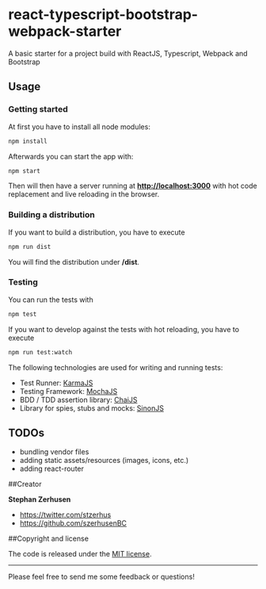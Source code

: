 # react-typescript-bootstrap-webpack-starter
A basic starter for a project build with ReactJS, Typescript, Webpack and Bootstrap

## Usage

### Getting started
At first you have to install all node modules:

```bash
npm install
```

Afterwards you can start the app with:

```bash
npm start
```

Then will then have a server running at **[http://localhost:3000](http://localhost:3000)** with hot code replacement and live reloading in the browser.

### Building a distribution
If you want to build a distribution, you have to execute

```bash
npm run dist
```

You will find the distribution under **/dist**.

### Testing
You can run the tests with

```bash
npm test
```

If you want to develop against the tests with hot reloading, you have to execute

```bash
npm run test:watch
```

The following technologies are used for writing and running tests:

* Test Runner: [KarmaJS](https://karma-runner.github.io)
* Testing Framework: [MochaJS](https://mochajs.org)
* BDD / TDD assertion library: [ChaiJS](http://chaijs.com)
* Library for spies, stubs and mocks: [SinonJS](http://sinonjs.org)

## TODOs

* bundling vendor files
* adding static assets/resources (images, icons, etc.)
* adding react-router

##Creator

**Stephan Zerhusen**

* <https://twitter.com/stzerhus>
* <https://github.com/szerhusenBC>

##Copyright and license

The code is released under the [MIT license](LICENSE?raw=true).

---------------------------------------

Please feel free to send me some feedback or questions!
